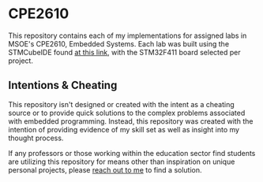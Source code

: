 # CPE2610

This repository contains each of my implementations for assigned labs in MSOE's CPE2610, Embedded Systems.
Each lab was built using the STMCubeIDE found [at this link](https://www.st.com/en/development-tools/stm32cubeide.html), with the STM32F411 board selected per project.

## Intentions & Cheating

This repository isn't designed or created with the intent as a cheating source or to provide quick solutions to the complex problems associated with embedded programming. Instead, this repository was created with the intention of providing evidence of my skill set as well as insight into my thought process.

If any professors or those working within the education sector find students are utilizing this repository for means other than inspiration on unique personal projects, please [reach out to me](mailto:james.prendiville05@gmail.com) to find a solution.
